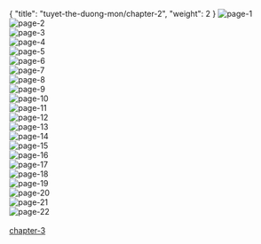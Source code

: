 { "title": "tuyet-the-duong-mon/chapter-2", "weight": 2 }
<img src="tuyet-the-duong-mon_0002_01-6eb90c523b239890a0df7cdc79b889f6.webp" alt="page-1" origin="http://1.bp.blogspot.com/-dYDMPK9y4Fg/UcI27uwtPMI/AAAAAAABK5Y/TZHqhwkY_Jk/s0/001.jpg?imgmax=0"><br/>
<img src="tuyet-the-duong-mon_0002_02-1301c0148c387dd815ef8eeecfe9c0af.webp" alt="page-2" origin="http://1.bp.blogspot.com/-6Wo6zd0F43I/UcI28dbU2JI/AAAAAAABK5g/h7sFkc4m4bA/s0/002.jpg?imgmax=0"><br/>
<img src="tuyet-the-duong-mon_0002_03-973a48ffe52c2a2381e6ecddefe3a9ad.webp" alt="page-3" origin="http://1.bp.blogspot.com/-gHRgq-oa8dc/UcI28-Yh1wI/AAAAAAABK5o/paFoQdF6MtY/s0/003.jpg?imgmax=0"><br/>
<img src="tuyet-the-duong-mon_0002_04-689cd2cacc37db30e1dc6546f578e47e.webp" alt="page-4" origin="http://1.bp.blogspot.com/-j1lJYxXO1Aw/UcI29nypnNI/AAAAAAABK5w/LGP8-VLcRss/s0/004.jpg?imgmax=0"><br/>
<img src="tuyet-the-duong-mon_0002_05-aa13bb96a8b8675c995e74831167e0e9.webp" alt="page-5" origin="http://1.bp.blogspot.com/-qHGYQjlmxJI/UcI2-fybODI/AAAAAAABK54/5B7axddqUrM/s0/005.jpg?imgmax=0"><br/>
<img src="tuyet-the-duong-mon_0002_06-a313e6c131e1fc17e0cbee61672296a1.webp" alt="page-6" origin="http://1.bp.blogspot.com/-R5sDfpOylis/UcI2_K1S3qI/AAAAAAABK6A/feNtK78ll9Q/s0/006.jpg?imgmax=0"><br/>
<img src="tuyet-the-duong-mon_0002_07-61af3affaa503a253bc3c56f6013dd9a.webp" alt="page-7" origin="http://1.bp.blogspot.com/-rF2aUsl040g/UcI2_vuRHRI/AAAAAAABK6I/8Q-BfKuvmqg/s0/007.jpg?imgmax=0"><br/>
<img src="tuyet-the-duong-mon_0002_08-ade135da91d7e18b005f3e2b197e4491.webp" alt="page-8" origin="http://1.bp.blogspot.com/-MV7bnABVC00/UcI3Ar8tflI/AAAAAAABK6Q/RAMoSJeQLtg/s0/008.jpg?imgmax=0"><br/>
<img src="tuyet-the-duong-mon_0002_09-c35c449adfae57d012c1edc404a3961b.webp" alt="page-9" origin="http://1.bp.blogspot.com/-yXvKThXclow/UcI3BBTl56I/AAAAAAABK6Y/5rFzc7XLOPU/s0/009.jpg?imgmax=0"><br/>
<img src="tuyet-the-duong-mon_0002_10-6bd91f44505bab4756d1311db5882822.webp" alt="page-10" origin="http://1.bp.blogspot.com/-LNM0cr3WNSA/UcI3B-Lt48I/AAAAAAABK6g/pP2e5SdyWt8/s0/010.jpg?imgmax=0"><br/>
<img src="tuyet-the-duong-mon_0002_11-15eb2682b4f3c2c7158347b96ab1a968.webp" alt="page-11" origin="http://1.bp.blogspot.com/-OOVpsHskq8o/UcI3CnaMUbI/AAAAAAABK6o/b4XCB1iVXqM/s0/011.jpg?imgmax=0"><br/>
<img src="tuyet-the-duong-mon_0002_12-05d36e9a15c975c8e6650155db5924a2.webp" alt="page-12" origin="http://1.bp.blogspot.com/-BrvzNTEqpVQ/UcI3DC825yI/AAAAAAABK6w/iQz65lmeDko/s0/012.jpg?imgmax=0"><br/>
<img src="tuyet-the-duong-mon_0002_13-9703b5054c1184ed1d253e0c8b2e503c.webp" alt="page-13" origin="http://1.bp.blogspot.com/-zW-bBtyOh7A/UcI3DjCuDvI/AAAAAAABK64/xNoqkOkilMU/s0/013.jpg?imgmax=0"><br/>
<img src="tuyet-the-duong-mon_0002_14-81d845b5521dfbf7d3783589752bee58.webp" alt="page-14" origin="http://1.bp.blogspot.com/-t-26QAccIFM/UcI3EWN35EI/AAAAAAABK7A/6mzg8HGOmkg/s0/014.jpg?imgmax=0"><br/>
<img src="tuyet-the-duong-mon_0002_15-066ce6158346e1aa52cd743ebc1fe600.webp" alt="page-15" origin="http://1.bp.blogspot.com/-eMwF9WR_qAE/UcI3FGUu8qI/AAAAAAABK7I/REug82vjmiA/s0/015.jpg?imgmax=0"><br/>
<img src="tuyet-the-duong-mon_0002_16-b9c8e86420f39d8827e692224d9e9fa4.webp" alt="page-16" origin="http://1.bp.blogspot.com/-AvAzkW8-DXI/UcI3FirsKsI/AAAAAAABK7Q/0kwhg7-3HLY/s0/016.jpg?imgmax=0"><br/>
<img src="tuyet-the-duong-mon_0002_17-b3b3bcd13540c20f3108c6c3ed9b2257.webp" alt="page-17" origin="http://1.bp.blogspot.com/-G-oHtWdq42c/UcI3GSvSCtI/AAAAAAABK7Y/ZpaLBj_XhXQ/s0/017.jpg?imgmax=0"><br/>
<img src="tuyet-the-duong-mon_0002_18-b4b4bd66e15512727ccf71ddb3d21bac.webp" alt="page-18" origin="http://1.bp.blogspot.com/-FYUqPqbhVoA/UcI3HG22nHI/AAAAAAABK7g/d5HKaWLMB7Q/s0/018.jpg?imgmax=0"><br/>
<img src="tuyet-the-duong-mon_0002_19-a436a507c1139a4e29dd342b9405fd15.webp" alt="page-19" origin="http://1.bp.blogspot.com/-ETWdX1Y-u4I/UcI3HpS-q0I/AAAAAAABK7o/l9WFDTUIVig/s0/019.jpg?imgmax=0"><br/>
<img src="tuyet-the-duong-mon_0002_20-0bb37c1d94b48cbc8e22e4d8b8039ac5.webp" alt="page-20" origin="http://1.bp.blogspot.com/-0rZNICf0UPU/UcI3IVwXFvI/AAAAAAABK7w/KX6RsKP7Ckw/s0/020.jpg?imgmax=0"><br/>
<img src="tuyet-the-duong-mon_0002_21-60f4f01ac9d43ef296075ca3d74da894.webp" alt="page-21" origin="http://1.bp.blogspot.com/-1huEsm6-Dxg/UcI3JCT-eVI/AAAAAAABK74/QDUm5LKsFcg/s0/021.jpg?imgmax=0"><br/>
<img src="tuyet-the-duong-mon_0002_22-fd25c369b20336af51de142071d90ef7.webp" alt="page-22" origin="http://1.bp.blogspot.com/-DIvM6GViSkc/UcI3Jw-aNvI/AAAAAAABK8A/SIqLzGmigVY/s0/022.jpg?imgmax=0"><br/>
<br/><a class="nextchap" href="/tuyet-the-duong-mon/chapter-3">chapter-3</a>
